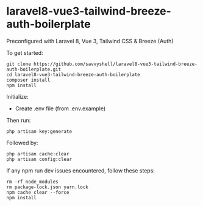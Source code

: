 # laravel8-vue3-tailwind-breeze-auth-boilerplate

 Preconfigured with Laravel 8, Vue 3, Tailwind CSS & Breeze (Auth)
 
 To get started:

    git clone https://github.com/savvyshell/laravel8-vue3-tailwind-breeze-auth-boilerplate.git
    cd laravel8-vue3-tailwind-breeze-auth-boilerplate
    composer install
    npm install

Initialize:

* Create .env file (from .env.example)

Then run:

    php artisan key:generate
    
Followed by:

    php artisan cache:clear
    php artisan config:clear

If any npm run dev issues encountered, follow these steps:

    rm -rf node_modules
    rm package-lock.json yarn.lock
    npm cache clear --force
    npm install
